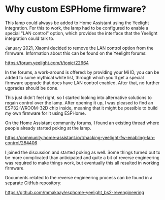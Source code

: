 # Why custom ESPHome firmware?

This lamp could always be added to Home Assistant using the Yeelight
integration. For this to work, the lamp had to be configured to enable a
special "LAN control" option, which provides the interface that the Yeelight
integration could talk to.

January 2021, Xiaomi decided to remove the LAN control option from the
firmware. Information about this can be found on the Yeelight forums:

  https://forum.yeelight.com/t/topic/22664

In the forums, a work-around is offered: by providing your Mi ID, you can be
added to some mythical white list, through which you'll get a special
firmware upgrade that does have LAN control enabled. After that, no further
ugprades should be done.

This just didn't feel right, so I started looking into alternative solutions
to regain control over the lamp. After opening it up, I was pleased to
find an ESP32-WROOM-32D chip inside, meaning that it might be possible to
build my own firmware for it using ESPHome.

On the Home Assistant community forums, I found an existing thread where
people already started poking at the lamp.

  https://community.home-assistant.io/t/hacking-yeelight-fw-enabling-lan-control/284406

I joined the discussion and started poking as well. Some things turned out
to be more complicated than anticipated and quite a bit of reverse
engineering was required to make things work, but eventually this all
resulted in working firmware.

Documents related to the reverse engineering process can be found in a
separate GitHub repository:

  https://github.com/mmakaay/esphome-yeelight_bs2-revengineering

